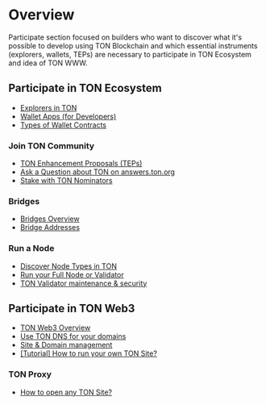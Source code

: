 # Overview

Participate section focused on builders who want to discover what it's possible to develop using TON Blockchain and which essential instruments (explorers, wallets, TEPs) are necessary to participate in TON Ecosystem and idea of TON WWW.

## Participate in TON Ecosystem

* [Explorers in TON](/participate/explorers)
* [Wallet Apps (for Developers)](/participate/wallets/apps)
* [Types of Wallet Contracts](/participate/wallets/contracts)

### Join TON Community

* [TON Enhancement Proposals (TEPs)](https://github.com/ton-blockchain/TEPs)
* [Ask a Question about TON on answers.ton.org](https://answers.ton.org/)
* [Stake with TON Nominators](/participate/nominators)

### Bridges

* [Bridges Overview](/participate/crosschain/overview)
* [Bridge Addresses](/participate/crosschain/bridge-addresses)

### Run a Node

* [Discover Node Types in TON](/participate/nodes/node-types)
* [Run your Full Node or Validator](/participate/nodes/run-node)
* [TON Validator maintenance & security](/participate/nodes/node-maintenance-and-security)

## Participate in TON Web3

* [TON Web3 Overview](/participate/web3/overview)
* [Use TON DNS for your domains](/participate/web3/dns)
* [Site & Domain management](/participate/web3/site-management)
* [\[Tutorial\] How to run your own TON Site?](/develop/dapps/tutorials/how-to-run-ton-site)

### TON Proxy

* [How to open any TON Site?](/participate/web3/how-to-open-any-ton-site)